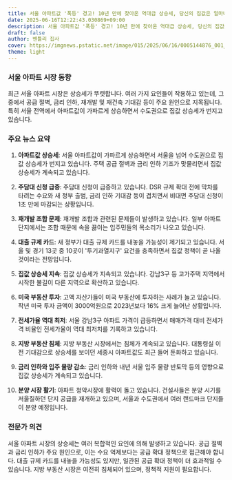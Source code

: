 ```yaml
---
title: 서울 아파트값 '폭등' 경고! 10년 만에 찾아온 역대급 상승세, 당신의 집값은 얼마나 오를까?
date: 2025-06-16T12:22:43.030869+09:00
description: 서울 아파트값 '폭등' 경고! 10년 만에 찾아온 역대급 상승세, 당신의 집값은 얼마나 오를까?
draft: false
author: 벤틀리 집사
cover: https://imgnews.pstatic.net/image/015/2025/06/16/0005144876_001_20250616102710673.jpg?type=nf142_103
theme: light
---
```


### 서울 아파트 시장 동향

최근 서울 아파트 시장은 상승세가 뚜렷합니다. 여러 가지 요인들이 작용하고 있는데, 그중에서 공급 절벽, 금리 인하, 재개발 및 재건축 기대감 등이 주요 원인으로 지목됩니다. 특히 서울 전역에서 아파트값이 가파르게 상승하면서 수도권으로 집값 상승세가 번지고 있습니다.

### 주요 뉴스 요약

1. **아파트값 상승세**: 서울 아파트값이 가파르게 상승하면서 서울을 넘어 수도권으로 집값 상승세가 번지고 있습니다. 주택 공급 절벽과 금리 인하 기조가 맞물리면서 집값 상승세가 계속되고 있습니다.

2. **주담대 신청 급증**: 주담대 신청이 급증하고 있습니다. DSR 규제 확대 전에 막차를 타려는 수요와 새 정부 출범, 금리 인하 기대감 등이 겹치면서 비대면 주담대 신청이 1초 만에 마감되는 상황입니다.

3. **재개발 조합 문제**: 재개발 조합과 관련된 문제들이 발생하고 있습니다. 일부 아파트 단지에서는 조합 때문에 속을 끓이는 입주민들의 목소리가 나오고 있습니다.

4. **대출 규제 카드**: 새 정부가 대출 규제 카드를 내놓을 가능성이 제기되고 있습니다. 서울 및 경기 13곳 중 10곳이 '투기과열지구' 요건을 충족하면서 집값 정책이 곧 나올 것이라는 전망입니다.

5. **집값 상승세 지속**: 집값 상승세가 지속되고 있습니다. 강남3구 등 고가주택 지역에서 시작한 불길이 다른 지역으로 확산하고 있습니다.

6. **미국 부동산 투자**: 고액 자산가들이 미국 부동산에 투자하는 사례가 늘고 있습니다. 작년 미국 투자 금액이 3000억원으로 2023년보다 16% 크게 늘어난 상황입니다.

7. **전세가율 역대 최저**: 서울 강남3구 아파트 가격이 급등하면서 매매가격 대비 전세가격 비율인 전세가율이 역대 최저치를 기록하고 있습니다.

8. **지방 부동산 침체**: 지방 부동산 시장에서는 침체가 계속되고 있습니다. 대통령실 이전 기대감으로 상승세를 보이던 세종시 아파트값도 최근 들어 둔화하고 있습니다.

9. **금리 인하와 입주 물량 감소**: 금리 인하와 내년 서울 입주 물량 반토막 등의 영향으로 집값 상승세가 계속되고 있습니다.

10. **분양 시장 활기**: 아파트 청약시장에 활력이 돌고 있습니다. 건설사들은 분양 시기를 저울질하던 단지 공급을 재개하고 있으며, 서울과 수도권에서 여러 랜드마크 단지들이 분양 예정입니다.

### 전문가 의견

서울 아파트 시장의 상승세는 여러 복합적인 요인에 의해 발생하고 있습니다. 공급 절벽과 금리 인하가 주요 원인으로, 이는 수요 억제보다는 공급 확대 정책으로 접근해야 합니다. 대출 규제 카드를 내놓을 가능성도 있지만, 일관된 공급 확대 정책이 더 효과적일 수 있습니다. 지방 부동산 시장은 여전히 침체되어 있으며, 정책적 지원이 필요합니다.